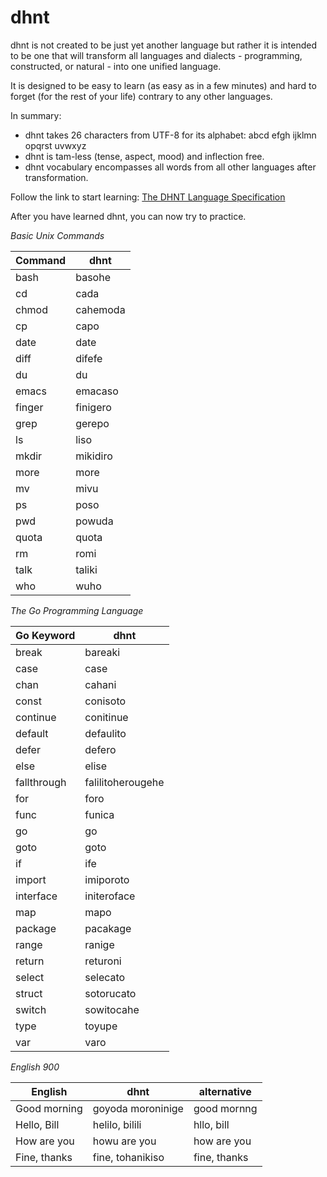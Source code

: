 # dhnt

dhnt is not created to be just yet another language but rather it is intended to be one that will transform all languages and dialects - programming, constructed, or natural - into one unified language.

It is designed to be easy to learn (as easy as in a few minutes) and hard to forget (for the rest of your life) contrary to any other languages.

In summary:

- dhnt takes 26 characters from UTF-8 for its alphabet: abcd efgh ijklmn opqrst uvwxyz
- dhnt is tam-less (tense, aspect, mood) and inflection free.
- dhnt vocabulary encompasses all words from all other languages after transformation.

Follow the link to start learning:
[The DHNT Language Specification](dhnt.md)

After you have learned dhnt, you can now try to practice. 

*Basic Unix Commands*

|Command|dhnt|
|-------|-----|
|bash |basohe
|cd |cada
|chmod |cahemoda
|cp |capo
|date |date
|diff |difefe
|du |du
|emacs |emacaso
|finger |finigero
|grep |gerepo
|ls |liso
|mkdir  |mikidiro
|more |more
|mv |mivu
|ps |poso
|pwd |powuda
|quota |quota
|rm |romi
|talk |taliki
|who |wuho


*The Go Programming Language*

|Go Keyword|dhnt|
|----------|-----|
|break |bareaki
|case |case
|chan |cahani
|const |conisoto
|continue |conitinue
|default |defaulito
|defer |defero
|else |elise
|fallthrough |falilitoherougehe
|for |foro
|func |funica
|go |go
|goto |goto
|if |ife
|import |imiporoto
|interface |initeroface
|map |mapo
|package |pacakage
|range |ranige
|return |returoni
|select |selecato
|struct |sotorucato
|switch |sowitocahe
|type |toyupe
|var |varo


*English 900*


|English|dhnt|alternative|
|-------|----|-----------|
|Good morning |goyoda moroninige |good mornng|
|Hello, Bill |helilo, bilili |hllo, bill|
|How are you |howu are you |how are you|
|Fine, thanks |fine, tohanikiso|fine, thanks|



